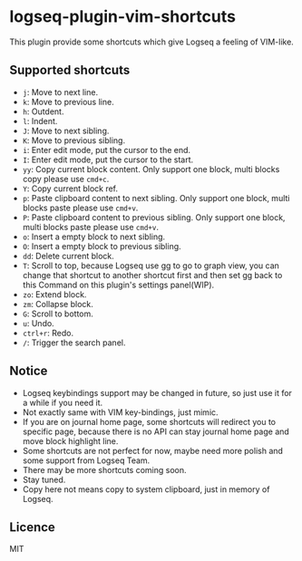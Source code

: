 # logseq-plugin-vim-shortcuts

This plugin provide some shortcuts which give Logseq a feeling of VIM-like.

## Supported shortcuts

- `j`: Move to next line.
- `k`: Move to previous line.
- `h`: Outdent.
- `l`: Indent.
- `J`: Move to next sibling.
- `K`: Move to previous sibling.
- `i`: Enter edit mode, put the cursor to the end.
- `I`: Enter edit mode, put the cursor to the start.
- `yy`: Copy current block content. Only support one block, multi blocks copy please use `cmd+c`.
- `Y`: Copy current block ref.
- `p`: Paste clipboard content to next sibling. Only support one block, multi blocks paste please use `cmd+v`.
- `P`: Paste clipboard content to previous sibling. Only support one block, multi blocks paste please use `cmd+v`.
- `o`: Insert a empty block to next sibling.
- `O`: Insert a empty block to previous sibling.
- `dd`: Delete current block.
- `T`: Scroll to top, because Logseq use gg to go to graph view, you can change that shortcut to another shortcut first and then set gg back to this Command on this plugin's settings panel(WIP).
- `zo`: Extend block.
- `zm`: Collapse block.
- `G`: Scroll to bottom.
- `u`: Undo.
- `ctrl+r`: Redo.
- `/`: Trigger the search panel.

## Notice

* Logseq keybindings support may be changed in future, so just use it for a while if you need it.
* Not exactly same with VIM key-bindings, just mimic.
* If you are on journal home page, some shortcuts will redirect you to specific page, because there is no API can stay journal home page and move block highlight line.
* Some shortcuts are not perfect for now, maybe need more polish and some support from Logseq Team.
* There may be more shortcuts coming soon.
* Stay tuned.
* Copy here not means copy to system clipboard, just in memory of Logseq.

## Licence

MIT
